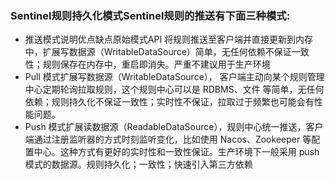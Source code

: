 ### Sentinel规则持久化模式Sentinel规则的推送有下面三种模式:
- 推送模式说明优点缺点原始模式API 将规则推送至客户端并直接更新到内存中，扩展写数据源（WritableDataSource）简单，无任何依赖不保证一致性；规则保存在内存中，重启即消失。严重不建议用于生产环境
- Pull 模式扩展写数据源（WritableDataSource）， 客户端主动向某个规则管理中心定期轮询拉取规则，这个规则中心可以是 RDBMS、文件 等简单，无任何依赖；规则持久化不保证一致性；实时性不保证，拉取过于频繁也可能会有性能问题。
- Push 模式扩展读数据源（ReadableDataSource），规则中心统一推送，客户端通过注册监听器的方式时刻监听变化，比如使用 Nacos、Zookeeper 等配置中心。这种方式有更好的实时性和一致性保证。生产环境下一般采用 push 模式的数据源。规则持久化；一致性；快速引入第三方依赖
